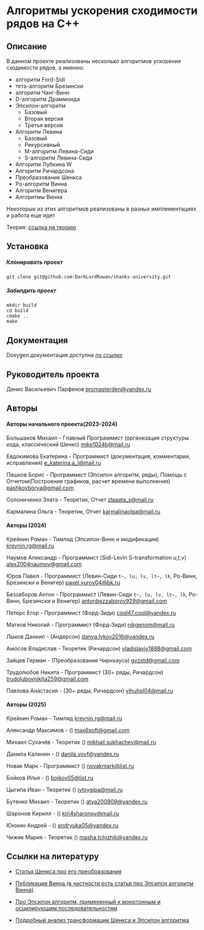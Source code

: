 # Алгоритмы ускорения сходимости рядов на C++

## Описание
В данном проекте реализованы несколько алгоритмов ускорения сходимости рядов, а именно:
+ алгоритм Ford-Sidi 
+ тета-алгоритм Брезински 
+ алгоритм Чанг-Винн 
+ D-алгоритм Драммонда
+ Эпсилон-алгоритм
    - Базовый
    - Вторая версия
    - Третья версия
+ Алгоритм Левина
    - Базовый
    - Рекурсивный
    - M-алгоритм Левина-Сиди
    - S-алгоритм Левина-Сиди
+ Алгоритм Лубкина W
+ Алгоритм Ричардсона
+ Преобразование Шенкса
+ Ро-алгоритм Винна
+ Алгоритм Венигера
+ Алгоритмы Винна

Некоторые из этих алгоритмов реализованы в разных имплементациях и работа еще идет 

Теория: [ссылка на теорию](https://drive.google.com/drive/folders/19KFEQhl9ZR4EE2zDFvi610bNdNBWfGIb?usp=sharing)

## Установка
##### Клонировать проект 
```
git clone git@github.com:DarkLordRowan/shanks-university.git
```
##### Забилдить проект
```
mkdir build
cd build
cmake ..
make
```

## Документация
Doxygen документация доступна [по ссылке](https://BimBoBam.github.io)

## Руководитель проекта

Денис Васильевич Парфенов promasterden@yandex.ru

## Авторы
#### Авторы начального проекта(2023-2024)
Большаков Михаил - Главный Программист (организация структуры кода, классический Шенкс) mike1024b@mail.ru

Евдокимова Екатерина - Программист (документация, комментарии, исправления) e_katerina.a_l@mail.ru

Пашков Борис - Программист (Эпсилон алгоритм, ряды), Помощь с Отчетом(Построение графиков, расчет времени выполнения) pashkovborya@gmail.com

Солониченко Злата - Теоретик, Отчет zlaaata_s@mail.ru

Кармалина Ольга - Теоретик, Отчет karmalinaolga@mail.ru

#### Авторы (2024)
Крейнин Роман - Тимлид (Эпсилон-Винн и модификации) kreynin.rg@mail.ru  

Наумов Александр - Программист (Sidi-Levin S-transformation u,t,v) alex2004naumov@gmail.com

Юров Павел - Программист (Левин-Сиди ```t~, lu, lv, lt~, lk```, Ро-Винн, Брезински и Венигер) pavel.yurov04@bk.ru

Беззаборов Антон - Программист (Левин-Сиди ```t~, lu, lv, lt~, lk```, Ро-Винн, Брезински и Венигер) antonbezzaborov929@gmail.com

Петерс Егор - Программист (Форд-Зиди) cool47.cool@yandex.ru

Матков Николай - Программист (Форд-Зиди) nikgenom@mail.ru

Лыков Даниил - (Андерсон) danya.lykov2016@yandex.ru

Амосов Владислав - Теоретик (Ричардсон) vladislaviy1888@gmail.com

Зайцев Герман - (Преобразования Чирнхауса) gvzstd@gmail.com

Трудолюбов Никита - Программист (30+ ряды, Ричардсон) trudolubovnikita259@gmail.com

Павлова Анастасия - (30+ ряды, Ричардсон) vihuhol04@mail.ru

#### Авторы (2025)
Крейнин Роман - Тимлид kreynin.rg@mail.ru

Александр Максимов - () max6xoft@gmail.com

Михаил Сухачёв - Теоретик () mikhail.sukhachev@mail.ru

Данила Калинин - () danila.vovf@yandex.ru

Новак Марк - Программист () novakmark@list.ru

Бойков Илья - () bojkov05@list.ru

Цыгипа Иван - Теоретик () ivtsygipa@mail.ru

Бутенко Михаил - Теоретик () atya200909@yandex.ru

Шаронов Кирилл - () kiri4sharonov@mail.ru

Ююкин Андрей - () andryuka05@yandex.ru

Чижик Мария - Теоретик () masha.tchizhik@yandex.ru



## Ссылки на литературу

- [Статья Шенкса про его преобразования](https://onlinelibrary.wiley.com/doi/abs/10.1002/sapm19553411)

- [Публикации Винна (в частности есть статья про Эпсилон алгоритм Винна)](https://mathresearch.utsa.edu/Legacy/Peter-Wynn/publications.html)

- [Про Эпсилон алгоритм, примененный к монотонным и осцилирующим последовательностям](https://www.sciencedirect.com/science/article/pii/S0377042700005616)

- [Подробный анализ трансформации Шенкса и Эпсилон алгоритма](https://www.researchgate.net/publication/327178717)

